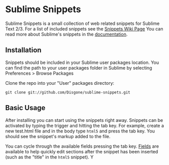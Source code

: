 Sublime Snippets
================

Sublime Snippets is a small collection of web related snippets for Sublime Text 2/3.  For a list of included snippets see the [Snippets Wiki Page](https://github.com/Disgone/sublime-snippets/wiki/Sublime-Snippets)  You can read more about Sublime's snippets in the [documentation](http://docs.sublimetext.info/en/latest/extensibility/snippets.html).


Installation
------------
Snippets should be included in your Sublime user packages location. You can find the path to your user packages folder in Sublime by selecting Preferences > Browse Packages

Clone the repo into your "User" packages directory:

    git clone git://github.com/Disgone/sublime-snippets.git

Basic Usage
-----------
After installing you can start using the snippets right away.  Snippets can be activated by typing the trigger and hitting the tab key.  For example, create a new test.html file and in the body type `html5` and press the tab key.  You should see the snippet's markup added to the file.  

You can cycle through the available fields pressing the tab key. [Fields](http://docs.sublimetext.info/en/latest/extensibility/snippets.html#fields) are available to help quickly edit sections after the snippet has been inserted (such as the "title" in the `html5` snippet).  Y
